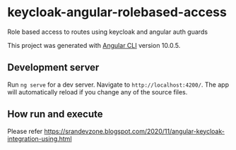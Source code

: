 # keycloak-angular-rolebased-access
Role based access to routes using keycloak and angular auth guards

This project was generated with [Angular CLI](https://github.com/angular/angular-cli) version 10.0.5.

## Development server

Run `ng serve` for a dev server. Navigate to `http://localhost:4200/`. The app will automatically reload if you change any of the source files.

## How run and execute 

Please refer https://srandevzone.blogspot.com/2020/11/angular-keycloak-integration-using.html 
